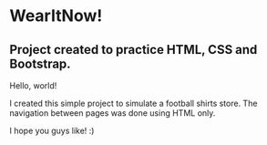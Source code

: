 # WearItNow!
## Project created to practice HTML, CSS and Bootstrap.

Hello, world!

I created this simple project to simulate a football shirts store. The navigation between pages was done using HTML only. 

I hope you guys like! :)
